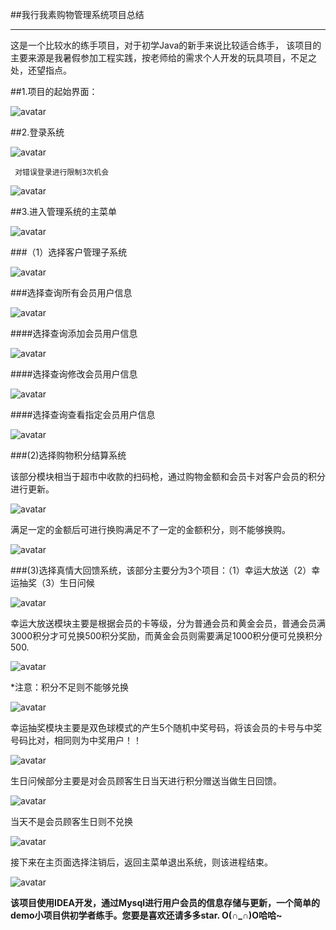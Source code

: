 ##我行我素购物管理系统项目总结


---
这是一个比较水的练手项目，对于初学Java的新手来说比较适合练手，
该项目的主要来源是我暑假参加工程实践，按老师给的需求个人开发的玩具项目，不足之处，还望指点。

##1.项目的起始界面：

![avatar](projectPic/1.PNG)


##2.登录系统

![avatar](projectPic/2.PNG)

     对错误登录进行限制3次机会

![avatar](projectPic/3.PNG)

##3.进入管理系统的主菜单

![avatar](projectPic/4.PNG)



###（1）选择客户管理子系统


![avatar](projectPic/5.PNG)

###选择查询所有会员用户信息
 
 ![avatar](projectPic/6.PNG)

####选择查询添加会员用户信息

![avatar](projectPic/7.PNG)

####选择查询修改会员用户信息


![avatar](projectPic/8.PNG)

####选择查询查看指定会员用户信息

![avatar](projectPic/9.PNG)



###(2)选择购物积分结算系统

该部分模块相当于超市中收款的扫码枪，通过购物金额和会员卡对客户会员的积分进行更新。


![avatar](projectPic/10.PNG)

满足一定的金额后可进行换购满足不了一定的金额积分，则不能够换购。

![avatar](projectPic/11.PNG)

###(3)选择真情大回馈系统，该部分主要分为3个项目：（1）幸运大放送（2）幸运抽奖（3）生日问候

![avatar](projectPic/12.PNG)



幸运大放送模块主要是根据会员的卡等级，分为普通会员和黄金会员，普通会员满3000积分才可兑换500积分奖励，而黄金会员则需要满足1000积分便可兑换积分500.



![avatar](projectPic/14.PNG)


*注意：积分不足则不能够兑换

![avatar](projectPic/13.PNG)

幸运抽奖模块主要是双色球模式的产生5个随机中奖号码，将该会员的卡号与中奖号码比对，相同则为中奖用户！！

![avatar](projectPic/15.PNG)


生日问候部分主要是对会员顾客生日当天进行积分赠送当做生日回馈。

![avatar](projectPic/17.PNG)

当天不是会员顾客生日则不兑换

![avatar](projectPic/16.PNG)


接下来在主页面选择注销后，返回主菜单退出系统，则该进程结束。


![avatar](projectPic/18.PNG)

**该项目使用IDEA开发，通过Mysql进行用户会员的信息存储与更新，一个简单的demo小项目供初学者练手。您要是喜欢还请多多star.
  O(∩_∩)O哈哈~**